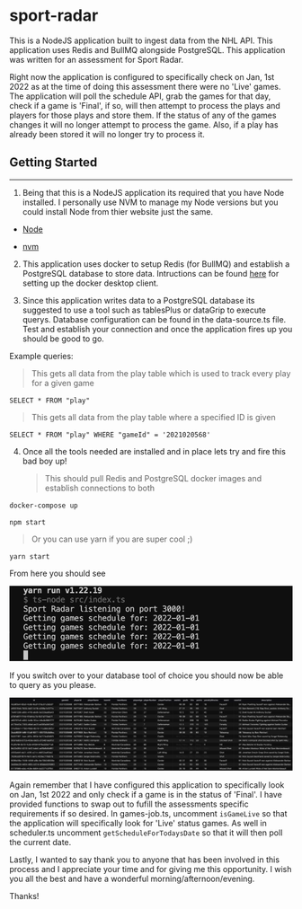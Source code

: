 # sport-radar

This is a NodeJS application built to ingest data from the NHL API. This application uses Redis and BullMQ alongside PostgreSQL. This application was written for an assessment for Sport Radar.

Right now the application is configured to specifically check on Jan, 1st 2022 as at the time of doing this assessment there were no 'Live' games. The application will poll the schedule API, grab the games for that day, check if a game is 'Final', if so, will then attempt to process the plays and players for those plays and store them. If the status of any of the games changes it will no longer attempt to process the game. Also, if a play has already been stored it will no longer try to process it.

## Getting Started

---

1. Being that this is a NodeJS application its required that you have Node installed. I personally use NVM to manage my Node versions but you could install Node from thier website just the same.

- [Node]()

- [nvm](https://github.com/nvm-sh/nvm#installing-and-updating)

2. This application uses docker to setup Redis (for BullMQ) and establish a PostgreSQL database to store data. Intructions can be found [here](https://docs.docker.com/desktop/) for setting up the docker desktop client.

3. Since this application writes data to a PostgreSQL database its suggested to use a tool such as tablesPlus or dataGrip to execute querys. Database configuration can be found in the data-source.ts file. Test and establish your connection and once the application fires up you should be good to go.

Example queries:

> This gets all data from the play table which is used to track every play for a given game

```
SELECT * FROM "play"
```

> This gets all data from the play table where a specified ID is given

```
SELECT * FROM "play" WHERE "gameId" = '2021020568'
```

4. Once all the tools needed are installed and in place lets try and fire this bad boy up!
   > This should pull Redis and PostgreSQL docker images and establish connections to both

```
docker-compose up
```

```
npm start
```

> Or you can use yarn if you are super cool ;)

```
yarn start
```

From here you should see

![Running](src/images/running.png)

If you switch over to your database tool of choice you should now be able to query as you please.

![Data](src/images/data.png)

Again remember that I have configured this application to specifically look on Jan, 1st 2022 and only check if a game is in the status of 'Final'. I have provided functions to swap out to fufill the assessments specific requirements if so desired. In games-job.ts, uncomment `isGameLive` so that the application will specifically look for 'Live' status games. As well in scheduler.ts uncomment `getScheduleForTodaysDate` so that it will then poll the current date.

Lastly, I wanted to say thank you to anyone that has been involved in this process and I appreciate your time and for giving me this opportunity. I wish you all the best and have a wonderful morning/afternoon/evening. 

Thanks!